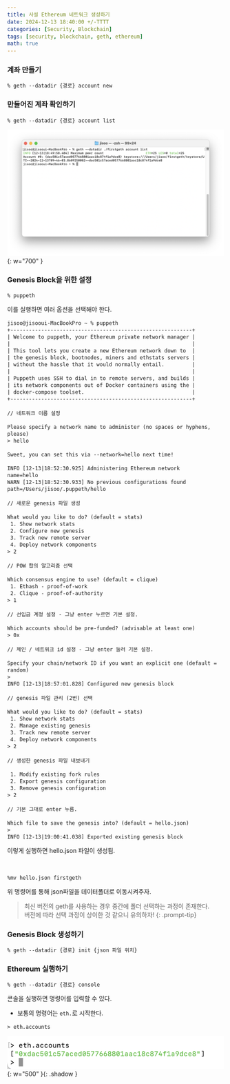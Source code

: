 ```yaml
---
title: 사설 Ethereum 네트워크 생성하기
date: 2024-12-13 18:40:00 +/-TTTT
categories: [Security, Blockchain]
tags: [security, blockchain, geth, ethereum]
math: true
---
```



### 계좌 만들기

```shell
% geth --datadir {경로} account new
```

### 만들어진 계좌 확인하기

```shell
% geth --datadir {경로} account list
```

![img](/assets/img/2024-12-13-private-ethereum-network/0.png){: w="700" }


### Genesis Block을 위한 설정

```shell
% puppeth
```

이를 실행하면 여러 옵션을 선택해야 한다.

```shell
jisoo@jisooui-MacBookPro ~ % puppeth
+-----------------------------------------------------------+
| Welcome to puppeth, your Ethereum private network manager |
|                                                           |
| This tool lets you create a new Ethereum network down to  |
| the genesis block, bootnodes, miners and ethstats servers |
| without the hassle that it would normally entail.         |
|                                                           |
| Puppeth uses SSH to dial in to remote servers, and builds |
| its network components out of Docker containers using the |
| docker-compose toolset.                                   |
+-----------------------------------------------------------+

// 네트워크 이름 설정

Please specify a network name to administer (no spaces or hyphens, please)
> hello

Sweet, you can set this via --network=hello next time!

INFO [12-13|18:52:30.925] Administering Ethereum network           name=hello
WARN [12-13|18:52:30.933] No previous configurations found         path=/Users/jisoo/.puppeth/hello

// 새로운 genesis 파일 생성

What would you like to do? (default = stats)
 1. Show network stats
 2. Configure new genesis
 3. Track new remote server
 4. Deploy network components
> 2

// POW 합의 알고리즘 선택

Which consensus engine to use? (default = clique)
 1. Ethash - proof-of-work
 2. Clique - proof-of-authority
> 1

// 선입금 계정 설정 - 그냥 enter 누르면 기본 설정.

Which accounts should be pre-funded? (advisable at least one)
> 0x

// 체인 / 네트워크 id 설정 - 그냥 enter 눌러 기본 설정.

Specify your chain/network ID if you want an explicit one (default = random)
> 
INFO [12-13|18:57:01.828] Configured new genesis block 

// genesis 파일 관리 (2번) 선택

What would you like to do? (default = stats)
 1. Show network stats
 2. Manage existing genesis
 3. Track new remote server
 4. Deploy network components
> 2

// 생성한 genesis 파일 내보내기

 1. Modify existing fork rules
 2. Export genesis configuration
 3. Remove genesis configuration
> 2

// 기본 그대로 enter 누름.

Which file to save the genesis into? (default = hello.json)
>      
INFO [12-13|19:00:41.038] Exported existing genesis block 

```

이렇게 실행하면 hello.json 파일이 생성됨.

<br>


```shell
%mv hello.json firstgeth
```

위 명령어를 통해 json파일을 데이터폴더로 이동시켜주자.

> 최신 버전의 geth를 사용하는 경우 중간에 폴더 선택하는 과정이 존재한다. <br>
> 버전에 따라 선택 과정이 상이한 것 같으니 유의하자!
{: .prompt-tip}


### Genesis Block 생성하기

```shell
% geth --datadir {경로} init {json 파일 위치}
```

### Ethereum 실행하기

```shell
% geth --datadir {경로} console
```

콘솔을 실행하면 명령어를 입력할 수 있다.

- 보통의 명령어는 `eth.`로 시작한다.

```shell
> eth.accounts
```

![img](/assets/img/2024-12-13-private-ethereum-network/1.png){: w="500" }{: .shadow }